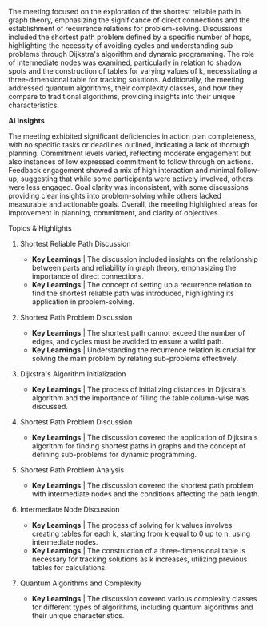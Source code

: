 The meeting focused on the exploration of the shortest reliable path in graph
theory, emphasizing the significance of direct connections and the establishment
of recurrence relations for problem-solving. Discussions included the shortest
path problem defined by a specific number of hops, highlighting the necessity of
avoiding cycles and understanding sub-problems through Dijkstra's algorithm and
dynamic programming. The role of intermediate nodes was examined, particularly
in relation to shadow spots and the construction of tables for varying values of
k, necessitating a three-dimensional table for tracking solutions. Additionally,
the meeting addressed quantum algorithms, their complexity classes, and how they
compare to traditional algorithms, providing insights into their unique
characteristics.

**AI Insights** 

The meeting exhibited significant deficiencies in action plan completeness, with
no specific tasks or deadlines outlined, indicating a lack of thorough planning.
Commitment levels varied, reflecting moderate engagement but also instances of
low expressed commitment to follow through on actions. Feedback engagement
showed a mix of high interaction and minimal follow-up, suggesting that while
some participants were actively involved, others were less engaged. Goal clarity
was inconsistent, with some discussions providing clear insights into
problem-solving while others lacked measurable and actionable goals. Overall,
the meeting highlighted areas for improvement in planning, commitment, and
clarity of objectives.

Topics & Highlights
 1. Shortest Reliable Path Discussion
    * **Key Learnings** | The discussion included insights on the relationship
      between parts and reliability in graph theory, emphasizing the importance
      of direct connections.
    * **Key Learnings** | The concept of setting up a recurrence relation to find
      the shortest reliable path was introduced, highlighting its application in
      problem-solving.
      
 2. Shortest Path Problem Discussion
    * **Key Learnings** | The shortest path cannot exceed the number of edges, and
      cycles must be avoided to ensure a valid path.
    * **Key Learnings** | Understanding the recurrence relation is crucial for
      solving the main problem by relating sub-problems effectively.
      
 3. Dijkstra's Algorithm Initialization
    * **Key Learnings** | The process of initializing distances in Dijkstra's
      algorithm and the importance of filling the table column-wise was
      discussed.
      
 4. Shortest Path Problem Discussion
    * **Key Learnings** | The discussion covered the application of Dijkstra's
      algorithm for finding shortest paths in graphs and the concept of defining
      sub-problems for dynamic programming.
      
 5. Shortest Path Problem Analysis
    * **Key Learnings** | The discussion covered the shortest path problem with
      intermediate nodes and the conditions affecting the path length.
      
 6. Intermediate Node Discussion
    * **Key Learnings** | The process of solving for k values involves creating
      tables for each k, starting from k equal to 0 up to n, using intermediate
      nodes.
    * **Key Learnings** | The construction of a three-dimensional table is necessary
      for tracking solutions as k increases, utilizing previous tables for
      calculations.
      
 7. Quantum Algorithms and Complexity
    * **Key Learnings** | The discussion covered various complexity classes for
      different types of algorithms, including quantum algorithms and their
      unique characteristics.
      
